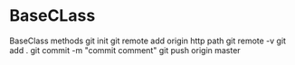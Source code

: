 # BaseCLass
BaseClass methods 
git init
git remote add origin http path
git remote -v
git add .
git commit -m "commit comment"
git push origin master
